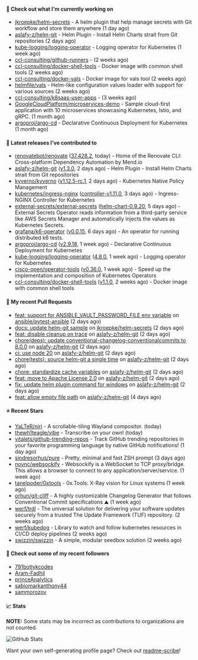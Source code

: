 #### 👷 Check out what I'm currently working on

- [jkroepke/helm-secrets](https://github.com/jkroepke/helm-secrets) - A helm plugin that help manage secrets with Git workflow and store them anywhere (1 day ago)
- [aslafy-z/helm-git](https://github.com/aslafy-z/helm-git) - Helm Plugin - Install Helm Charts strait from Git repositories (2 days ago)
- [kube-logging/logging-operator](https://github.com/kube-logging/logging-operator) - Logging operator for Kubernetes (1 week ago)
- [ccl-consulting/github-runners](https://github.com/ccl-consulting/github-runners) -  (2 weeks ago)
- [ccl-consulting/docker-shell-tools](https://github.com/ccl-consulting/docker-shell-tools) - Docker image with common shell tools (2 weeks ago)
- [ccl-consulting/docker-vals](https://github.com/ccl-consulting/docker-vals) - Docker image for vals tool (2 weeks ago)
- [helmfile/vals](https://github.com/helmfile/vals) - Helm-like configuration values loader with support for various sources (2 weeks ago)
- [ccl-consulting/k8saas-user-apps](https://github.com/ccl-consulting/k8saas-user-apps) -  (3 weeks ago)
- [GoogleCloudPlatform/microservices-demo](https://github.com/GoogleCloudPlatform/microservices-demo) - Sample cloud-first application with 10 microservices showcasing Kubernetes, Istio, and gRPC. (1 month ago)
- [argoproj/argo-cd](https://github.com/argoproj/argo-cd) - Declarative Continuous Deployment for Kubernetes (1 month ago)

#### 🔭 Latest releases I've contributed to

- [renovatebot/renovate](https://github.com/renovatebot/renovate) ([37.428.2](https://github.com/renovatebot/renovate/releases/tag/37.428.2), today) - Home of the Renovate CLI: Cross-platform Dependency Automation by Mend.io
- [aslafy-z/helm-git](https://github.com/aslafy-z/helm-git) ([v1.3.0](https://github.com/aslafy-z/helm-git/releases/tag/v1.3.0), 2 days ago) - Helm Plugin - Install Helm Charts strait from Git repositories
- [kyverno/kyverno](https://github.com/kyverno/kyverno) ([v1.12.5-rc.1](https://github.com/kyverno/kyverno/releases/tag/v1.12.5-rc.1), 2 days ago) - Kubernetes Native Policy Management
- [kubernetes/ingress-nginx](https://github.com/kubernetes/ingress-nginx) ([controller-v1.11.0](https://github.com/kubernetes/ingress-nginx/releases/tag/controller-v1.11.0), 3 days ago) - Ingress-NGINX Controller for Kubernetes
- [external-secrets/external-secrets](https://github.com/external-secrets/external-secrets) ([helm-chart-0.9.20](https://github.com/external-secrets/external-secrets/releases/tag/helm-chart-0.9.20), 5 days ago) - External Secrets Operator reads information from a third-party service like AWS Secrets Manager and automatically injects the values as Kubernetes Secrets.
- [grafana/k6-operator](https://github.com/grafana/k6-operator) ([v0.0.15](https://github.com/grafana/k6-operator/releases/tag/v0.0.15), 6 days ago) - An operator for running distributed k6 tests.
- [argoproj/argo-cd](https://github.com/argoproj/argo-cd) ([v2.9.18](https://github.com/argoproj/argo-cd/releases/tag/v2.9.18), 1 week ago) - Declarative Continuous Deployment for Kubernetes
- [kube-logging/logging-operator](https://github.com/kube-logging/logging-operator) ([4.8.0](https://github.com/kube-logging/logging-operator/releases/tag/4.8.0), 1 week ago) - Logging operator for Kubernetes
- [cisco-open/operator-tools](https://github.com/cisco-open/operator-tools) ([v0.36.0](https://github.com/cisco-open/operator-tools/releases/tag/v0.36.0), 1 week ago) - Speed up the implementation and composition of Kubernetes Operators
- [ccl-consulting/docker-shell-tools](https://github.com/ccl-consulting/docker-shell-tools) ([v1.1.0](https://github.com/ccl-consulting/docker-shell-tools/releases/tag/v1.1.0), 2 weeks ago) - Docker image with common shell tools

#### 🔨 My recent Pull Requests

- [feat: support for ANSIBLE_VAULT_PASSWORD_FILE env variable](https://github.com/ansible/pytest-ansible/pull/358) on [ansible/pytest-ansible](https://github.com/ansible/pytest-ansible) (2 days ago)
- [docs: update helm-git sample](https://github.com/jkroepke/helm-secrets/pull/461) on [jkroepke/helm-secrets](https://github.com/jkroepke/helm-secrets) (2 days ago)
- [feat: disable cleanup on trace](https://github.com/aslafy-z/helm-git/pull/293) on [aslafy-z/helm-git](https://github.com/aslafy-z/helm-git) (2 days ago)
- [chore(deps): update conventional-changelog-conventionalcommits to 8.0.0](https://github.com/aslafy-z/helm-git/pull/291) on [aslafy-z/helm-git](https://github.com/aslafy-z/helm-git) (2 days ago)
- [ci: use node 20](https://github.com/aslafy-z/helm-git/pull/290) on [aslafy-z/helm-git](https://github.com/aslafy-z/helm-git) (2 days ago)
- [chore(tests): source helm-git a single time](https://github.com/aslafy-z/helm-git/pull/289) on [aslafy-z/helm-git](https://github.com/aslafy-z/helm-git) (2 days ago)
- [chore: standardize cache variables](https://github.com/aslafy-z/helm-git/pull/287) on [aslafy-z/helm-git](https://github.com/aslafy-z/helm-git) (2 days ago)
- [feat: move to Apache License 2.0](https://github.com/aslafy-z/helm-git/pull/286) on [aslafy-z/helm-git](https://github.com/aslafy-z/helm-git) (2 days ago)
- [fix: update helm plugin command for windows](https://github.com/aslafy-z/helm-git/pull/285) on [aslafy-z/helm-git](https://github.com/aslafy-z/helm-git) (2 days ago)
- [feat: allow empty file path](https://github.com/aslafy-z/helm-git/pull/284) on [aslafy-z/helm-git](https://github.com/aslafy-z/helm-git) (4 days ago)

#### ⭐ Recent Stars

- [YaLTeR/niri](https://github.com/YaLTeR/niri) - A scrollable-tiling Wayland compositor. (today)
- [thewh1teagle/vibe](https://github.com/thewh1teagle/vibe) - Transcribe on your own! (today)
- [vitalets/github-trending-repos](https://github.com/vitalets/github-trending-repos) - Track GitHub trending repositories in your favorite programming language by native GitHub notifications! (1 day ago)
- [sindresorhus/pure](https://github.com/sindresorhus/pure) - Pretty, minimal and fast ZSH prompt (3 days ago)
- [novnc/websockify](https://github.com/novnc/websockify) - Websockify is a WebSocket to TCP proxy/bridge. This allows a browser to connect  to any application/server/service. (1 week ago)
- [tanelpoder/0xtools](https://github.com/tanelpoder/0xtools) - 0x.Tools: X-Ray vision for Linux systems (1 week ago)
- [orhun/git-cliff](https://github.com/orhun/git-cliff) - A highly customizable Changelog Generator that follows Conventional Commit specifications ⛰️  (1 week ago)
- [werf/trdl](https://github.com/werf/trdl) - The universal solution for delivering your software updates securely from a trusted The Update Framework (TUF) repository. (2 weeks ago)
- [werf/kubedog](https://github.com/werf/kubedog) - Library to watch and follow kubernetes resources in CI/CD deploy pipelines (2 weeks ago)
- [swizzin/swizzin](https://github.com/swizzin/swizzin) - A simple, modular seedbox solution (2 weeks ago)

#### 👯 Check out some of my recent followers

- [791botlykcodes](https://github.com/791botlykcodes)
- [Aram-Fadhil](https://github.com/Aram-Fadhil)
- [princeAnalytics](https://github.com/princeAnalytics)
- [sabiomarkanthony44](https://github.com/sabiomarkanthony44)
- [sammorozov](https://github.com/sammorozov)

#### 📈 Stats

**NOTE:** Some stats may be incorrect as contributions to organizations
are not counted.

![GitHub Stats](https://github-readme-stats.vercel.app/api?username=aslafy-z&count_private=false&theme=tokyonight&show_icons=true)

Want your own self-generating profile page? Check out [readme-scribe](https://github.com/muesli/readme-scribe)!
